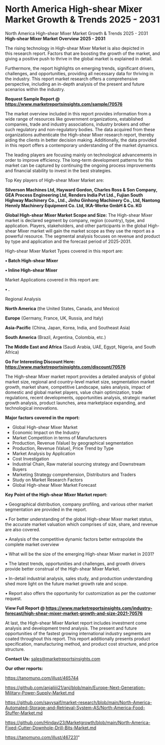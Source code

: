 # North America High-shear Mixer Market Growth & Trends 2025 - 2031
North America High-shear Mixer Market Growth & Trends 2025 - 2031
<Strong> High-shear Mixer Market Overview 2025 - 2031</strong>

The rising technology in High-shear Mixer Market is also depicted in this research report. Factors that are boosting the growth of the market, and giving a positive push to thrive in the global market is explained in detail.

Furthermore, the report highlights on emerging trends, significant drivers, challenges, and opportunities, providing all necessary data for thriving in the industry. This report market research offers a comprehensive perspective, including an in-depth analysis of the present and future scenarios within the industry.

<strong>Request Sample Report @ <a href=https://www.marketreportsinsights.com/sample/70576>https://www.marketreportsinsights.com/sample/70576</a></strong>

The market overview included in this report provides information from a wide range of resources like government organizations, established companies, trade and industry associations, industry brokers and other such regulatory and non-regulatory bodies. The data acquired from these organizations authenticate the High-shear Mixer research report, thereby aiding the clients in better decision making. Additionally, the data provided in this report offers a contemporary understanding of the market dynamics.

The leading players are focusing mainly on technological advancements in order to improve efficiency. The long-term development patterns for this market can be captured by continuing the ongoing process improvements and financial stability to invest in the best strategies.

Top Key players of High-shear Mixer Market are:

<strong>Silverson Machines Ltd, Hayward Gordon, Charles Ross & Son Company, GEA Process Engineering Ltd, Renders India Pvt Ltd., Fujian South Highway Machinery Co., Ltd., Jinhu Ginhong Machinery Co., Ltd, Nantong Hennly Machinery Equipment Co. Ltd, IKA-Werke GmbH & Co. KG</strong>

<strong><b>Global High-shear Mixer Market Scope and Size:</b></strong>
The High-shear Mixer market is declared segment by company, region (country), type, and application. Players, stakeholders, and other participants in the global High-shear Mixer market will gain the market scope as they use the report as a powerful resource. The segmental analysis focuses on revenue and product by type and application and the forecast period of 2025-2031.

High-shear Mixer Market Types covered in this report are:

<strong>• Batch High-shear Mixer

• Inline High-shear Mixer</strong>

Market Applications covered in this report are:

<strong>• .</strong> 

Regional Analysis

<strong>North America</strong> (the United States, Canada, and Mexico)

<strong>Europe</strong> (Germany, France, UK, Russia, and Italy)

<strong>Asia-Pacific</strong> (China, Japan, Korea, India, and Southeast Asia)

<strong>South America</strong> (Brazil, Argentina, Colombia, etc.)

<strong>The Middle East and Africa</strong> (Saudi Arabia, UAE, Egypt, Nigeria, and South Africa)

<strong>Go For Interesting Discount Here: <a href=https://www.marketreportsinsights.com/discount/70576>https://www.marketreportsinsights.com/discount/70576</a></strong>

The High-shear Mixer market report provides a detailed analysis of global market size, regional and country-level market size, segmentation market growth, market share, competitive Landscape, sales analysis, impact of domestic and global market players, value chain optimization, trade regulations, recent developments, opportunities analysis, strategic market growth analysis, product launches, area marketplace expanding, and technological innovations.

<strong><b>Major factors covered in the report:</b></strong>
<ul>
  <li>Global High-shear Mixer Market </li>
  <li>Economic Impact on the Industry</li>
  <li>Market Competition in terms of Manufacturers</li>
  <li>Production, Revenue (Value) by geographical segmentation</li>
  <li>Production, Revenue (Value), Price Trend by Type</li>
  <li>Market Analysis by Application</li>
  <li>Cost Investigation</li>
  <li>Industrial Chain, Raw material sourcing strategy and Downstream Buyers</li>
  <li>Marketing Strategy comprehension, Distributors and Traders</li>
  <li>Study on Market Research Factors</li>
  <li>Global High-shear Mixer Market Forecast</li>
</ul>

<strong><b>Key Point of the High-shear Mixer Market report:</b></strong>

• Geographical distribution, company profiling, and various other market segmentation are provided in the report.

• For better understanding of the global High-shear Mixer market status, the accurate market valuation which comprises of size, share, and revenue are also covered.

• Analysis of the competitive dynamic factors better extrapolate the complete market overview

• What will be the size of the emerging High-shear Mixer market in 2031?

• The latest trends, opportunities and challenges, and growth drivers provide better construal of the High-shear Mixer Market.

• In-detail industrial analysis, sales study, and production understanding shed more light on the future market growth rate and scope.

• Report also offers the opportunity for customization as per the customer request.

<strong><b>View Full Report @ <a href=https://www.marketreportsinsights.com/industry-forecast/high-shear-mixer-market-growth-and-size-2021-70576>https://www.marketreportsinsights.com/industry-forecast/high-shear-mixer-market-growth-and-size-2021-70576</a></b></strong>


At last, the High-shear Mixer Market report includes investment come analysis and development trend analysis. The present and future opportunities of the fastest growing international industry segments are coated throughout this report. This report additionally presents product specification, manufacturing method, and product cost structure, and price structure.

<strong>Contact Us:</strong>
sales@marketreportsinsights.com

<strong>Our other reports:</strong>

<a href=https://tanomuno.com/illust/465744>https://tanomuno.com/illust/465744</a>

<a href=https://github.com/anjaliiii21/anj/blob/main/Europe-Next-Generation-Military-Power-Supply-Market.md>https://github.com/anjaliiii21/anj/blob/main/Europe-Next-Generation-Military-Power-Supply-Market.md</a>

<a href=https://github.com/sayysaif/market-research/blob/main/North-America-Automated-Storage-and-Retrieval-System-AS/North-America-Food-Stuffer-Market.md>https://github.com/sayysaif/market-research/blob/main/North-America-Automated-Storage-and-Retrieval-System-AS/North-America-Food-Stuffer-Market.md</a>

<a href=https://github.com/Hindavi23/Marketgrowth/blob/main/North-America-Fixed-Cutter-Downhole-Drill-Bits-Market.md>https://github.com/Hindavi23/Marketgrowth/blob/main/North-America-Fixed-Cutter-Downhole-Drill-Bits-Market.md</a>

<a href=https://tanomuno.com/illust/467231>https://tanomuno.com/illust/467231</a>"
